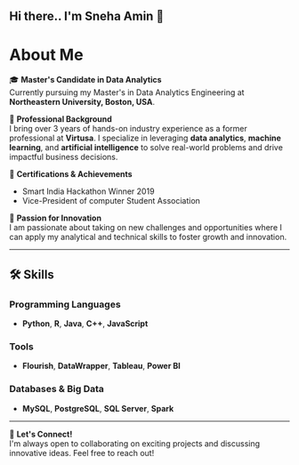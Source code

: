## Hi there.. I'm Sneha Amin 👋

<!--
**SnehaAmin29/SnehaAmin29** is a ✨ _special_ ✨ repository because its `README.md` (this file) appears on your GitHub profile.

Here are some ideas to get you started:

- 🔭 I’m currently working on ...
- 🌱 I’m currently learning ...
- 👯 I’m looking to collaborate on ...
- 🤔 I’m looking for help with ...
- 💬 Ask me about ...
- 📫 How to reach me: ...
- 😄 Pronouns: ...
- ⚡ Fun fact: ...
-->
# About Me

🎓 **Master's Candidate in Data Analytics**  
Currently pursuing my Master's in Data Analytics Engineering at **Northeastern University, Boston, USA**.  

💼 **Professional Background**  
I bring over 3 years of hands-on industry experience as a former professional at **Virtusa**. I specialize in leveraging **data analytics**, **machine learning**, and **artificial intelligence** to solve real-world problems and drive impactful business decisions.  

🏅 **Certifications & Achievements**  
- Smart India Hackathon Winner 2019  
- Vice-President of computer Student Association  

🚀 **Passion for Innovation**  
I am passionate about taking on new challenges and opportunities where I can apply my analytical and technical skills to foster growth and innovation.

---

## 🛠 Skills

### Programming Languages
- **Python**, **R**, **Java**, **C++**, **JavaScript**

### Tools
- **Flourish**, **DataWrapper**, **Tableau**, **Power BI**

### Databases & Big Data
- **MySQL**, **PostgreSQL**, **SQL Server**, **Spark**

---

🌱 **Let's Connect!**  
I'm always open to collaborating on exciting projects and discussing innovative ideas. Feel free to reach out!
